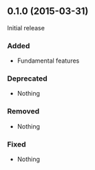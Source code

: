 ## 0.1.0 (2015-03-31)

Initial release

### Added

- Fundamental features

### Deprecated

- Nothing

### Removed

- Nothing

### Fixed

- Nothing


